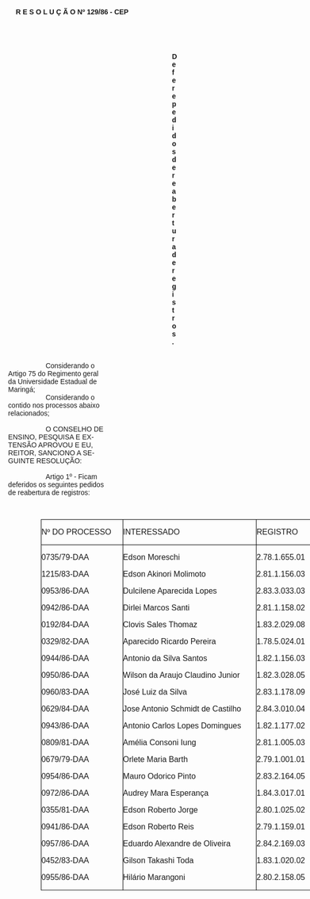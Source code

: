 <body lang=PT-BR style='tab-interval:36.0pt'>

<div class=Section1>

<p class=MsoNormal align=center style='text-align:center'><b style='mso-bidi-font-weight:
normal'><span style='font-family:Arial;mso-no-proof:yes'>R E S O L U Ç Ã O Nº
129/86 - CEP<o:p></o:p></span></b></p>

<p class=MsoNormal><b style='mso-bidi-font-weight:normal'><span
style='font-family:Arial;mso-no-proof:yes'><o:p>&nbsp;</o:p></span></b></p>

<p class=MsoNormal><b style='mso-bidi-font-weight:normal'><span
style='font-family:Arial;mso-no-proof:yes'><o:p>&nbsp;</o:p></span></b></p>

<p class=MsoNormal style='margin-top:0cm;margin-right:140.9pt;margin-bottom:
0cm;margin-left:12.0cm;margin-bottom:.0001pt'><b style='mso-bidi-font-weight:
normal'><span style='font-family:Arial;mso-no-proof:yes'>Defere pedidos de
reabertura de registros.<o:p></o:p></span></b></p>

<p class=MsoNormal style='margin-top:0cm;margin-right:140.9pt;margin-bottom:
0cm;margin-left:92.15pt;margin-bottom:.0001pt;text-indent:2.0cm'><span
style='font-family:Arial;mso-no-proof:yes'><o:p>&nbsp;</o:p></span></p>

<p class=MsoNormal style='margin-top:0cm;margin-right:140.9pt;margin-bottom:
0cm;margin-left:92.15pt;margin-bottom:.0001pt;text-indent:2.0cm'><span
style='font-family:Arial;mso-no-proof:yes'><o:p>&nbsp;</o:p></span></p>

<p class=MsoNormal style='margin-top:0cm;margin-right:140.9pt;margin-bottom:
0cm;margin-left:92.15pt;margin-bottom:.0001pt;text-indent:2.0cm'><span
style='font-family:Arial;mso-no-proof:yes'>Considerando o Artigo 75 do
Regimento geral da Universidade Estadual de Maringá;<o:p></o:p></span></p>

<p class=MsoNormal style='margin-top:0cm;margin-right:140.9pt;margin-bottom:
0cm;margin-left:92.15pt;margin-bottom:.0001pt;text-indent:2.0cm'><span
style='font-family:Arial;mso-no-proof:yes'>Considerando o contido nos processos
abaixo relacionados;<o:p></o:p></span></p>

<p class=MsoNormal style='margin-top:0cm;margin-right:140.9pt;margin-bottom:
0cm;margin-left:92.15pt;margin-bottom:.0001pt;text-indent:2.0cm'><span
style='font-family:Arial;mso-no-proof:yes'><o:p>&nbsp;</o:p></span></p>

<p class=MsoNormal style='margin-top:0cm;margin-right:140.9pt;margin-bottom:
0cm;margin-left:92.15pt;margin-bottom:.0001pt;text-indent:2.0cm'><span
style='font-family:Arial;mso-no-proof:yes'>O CONSELHO DE ENSINO, PESQUISA E
EXTENSÃO APROVOU E EU, REITOR, SANCIONO A SEGUINTE RESOLUÇÃO:<o:p></o:p></span></p>

<p class=MsoNormal style='margin-top:0cm;margin-right:140.9pt;margin-bottom:
0cm;margin-left:92.15pt;margin-bottom:.0001pt;text-indent:2.0cm'><span
style='font-family:Arial;mso-no-proof:yes'><o:p>&nbsp;</o:p></span></p>

<p class=MsoNormal style='margin-top:0cm;margin-right:140.9pt;margin-bottom:
0cm;margin-left:92.15pt;margin-bottom:.0001pt;text-indent:2.0cm'><span
style='font-family:Arial;mso-no-proof:yes'>Artigo 1º - Ficam deferidos os
seguintes pedidos de reabertura de registros:<o:p></o:p></span></p>

<p class=MsoNormal><span style='font-family:Arial;mso-no-proof:yes'><o:p>&nbsp;</o:p></span></p>

<table class=MsoNormalTable border=0 cellspacing=0 cellpadding=0 width=547
 style='width:410.6pt;margin-left:141.7pt;border-collapse:collapse;mso-padding-alt:
 0cm 0cm 0cm 0cm'>
 <tr style='mso-yfti-irow:0;mso-yfti-firstrow:yes;height:11.55pt'>
  <td width=165 valign=top style='width:123.65pt;border:solid windowtext 1.0pt;
  mso-border-alt:solid windowtext .5pt;padding:0cm 0cm 0cm 0cm;height:11.55pt'>
  <p class=MsoNormal><span style='font-family:Arial;mso-no-proof:yes'>Nº DO
  PROCESSO<o:p></o:p></span></p>
  </td>
  <td width=271 valign=top style='width:203.35pt;border:solid windowtext 1.0pt;
  border-left:none;mso-border-left-alt:solid windowtext .5pt;mso-border-alt:
  solid windowtext .5pt;padding:0cm 0cm 0cm 0cm;height:11.55pt'>
  <p class=MsoNormal><span style='font-family:Arial;mso-no-proof:yes'>INTERESSADO<o:p></o:p></span></p>
  </td>
  <td width=111 valign=top style='width:83.6pt;border:solid windowtext 1.0pt;
  border-left:none;mso-border-left-alt:solid windowtext .5pt;mso-border-alt:
  solid windowtext .5pt;padding:0cm 0cm 0cm 0cm;height:11.55pt'>
  <p class=MsoNormal><span style='font-family:Arial;mso-no-proof:yes'>REGISTRO<o:p></o:p></span></p>
  </td>
 </tr>
 <tr style='mso-yfti-irow:1;mso-yfti-lastrow:yes;height:238.2pt'>
  <td width=165 valign=top style='width:123.65pt;border-top:none;border-left:
  solid windowtext 1.0pt;border-bottom:none;border-right:solid windowtext 1.0pt;
  mso-border-top-alt:solid windowtext .5pt;mso-border-top-alt:solid windowtext .5pt;
  mso-border-left-alt:solid windowtext .5pt;mso-border-right-alt:solid windowtext .5pt;
  padding:0cm 0cm 0cm 0cm;height:238.2pt'>
  <p class=MsoNormal><span lang=NL style='font-family:Arial;mso-ansi-language:
  NL;mso-no-proof:yes'>0735/79-DAA<o:p></o:p></span></p>
  <p class=MsoNormal><span lang=NL style='font-family:Arial;mso-ansi-language:
  NL;mso-no-proof:yes'>1215/83-DAA<o:p></o:p></span></p>
  <p class=MsoNormal><span lang=NL style='font-family:Arial;mso-ansi-language:
  NL;mso-no-proof:yes'>0953/86-DAA<o:p></o:p></span></p>
  <p class=MsoNormal><span lang=NL style='font-family:Arial;mso-ansi-language:
  NL;mso-no-proof:yes'>0942/86-DAA<o:p></o:p></span></p>
  <p class=MsoNormal><span lang=NL style='font-family:Arial;mso-ansi-language:
  NL;mso-no-proof:yes'>0192/84-DAA<o:p></o:p></span></p>
  <p class=MsoNormal><span lang=NL style='font-family:Arial;mso-ansi-language:
  NL;mso-no-proof:yes'>0329/82-DAA<o:p></o:p></span></p>
  <p class=MsoNormal><span lang=NL style='font-family:Arial;mso-ansi-language:
  NL;mso-no-proof:yes'>0944/86-DAA<o:p></o:p></span></p>
  <p class=MsoNormal><span lang=NL style='font-family:Arial;mso-ansi-language:
  NL;mso-no-proof:yes'>0950/86-DAA<o:p></o:p></span></p>
  <p class=MsoNormal><span lang=NL style='font-family:Arial;mso-ansi-language:
  NL;mso-no-proof:yes'>0960/83-DAA<o:p></o:p></span></p>
  <p class=MsoNormal><span lang=NL style='font-family:Arial;mso-ansi-language:
  NL;mso-no-proof:yes'>0629/84-DAA<o:p></o:p></span></p>
  <p class=MsoNormal><span lang=NL style='font-family:Arial;mso-ansi-language:
  NL;mso-no-proof:yes'>0943/86-DAA<o:p></o:p></span></p>
  <p class=MsoNormal><span lang=NL style='font-family:Arial;mso-ansi-language:
  NL;mso-no-proof:yes'>0809/81-DAA<o:p></o:p></span></p>
  <p class=MsoNormal><span lang=NL style='font-family:Arial;mso-ansi-language:
  NL;mso-no-proof:yes'>0679/79-DAA<o:p></o:p></span></p>
  <p class=MsoNormal><span lang=NL style='font-family:Arial;mso-ansi-language:
  NL;mso-no-proof:yes'>0954/86-DAA<o:p></o:p></span></p>
  <p class=MsoNormal><span lang=NL style='font-family:Arial;mso-ansi-language:
  NL;mso-no-proof:yes'>0972/86-DAA<o:p></o:p></span></p>
  <p class=MsoNormal><span lang=NL style='font-family:Arial;mso-ansi-language:
  NL;mso-no-proof:yes'>0355/81-DAA<o:p></o:p></span></p>
  <p class=MsoNormal><span lang=NL style='font-family:Arial;mso-ansi-language:
  NL;mso-no-proof:yes'>0941/86-DAA<o:p></o:p></span></p>
  <p class=MsoNormal><span lang=NL style='font-family:Arial;mso-ansi-language:
  NL;mso-no-proof:yes'>0957/86-DAA<o:p></o:p></span></p>
  <p class=MsoNormal><span style='font-family:Arial;mso-no-proof:yes'>0452/83-DAA<o:p></o:p></span></p>
  <p class=MsoNormal><span style='font-family:Arial;mso-no-proof:yes'>0955/86-DAA<o:p></o:p></span></p>
  </td>
  <td width=271 valign=top style='width:203.35pt;border:none;border-right:solid windowtext 1.0pt;
  mso-border-top-alt:solid windowtext .5pt;mso-border-left-alt:solid windowtext .5pt;
  mso-border-top-alt:solid windowtext .5pt;mso-border-left-alt:solid windowtext .5pt;
  mso-border-right-alt:solid windowtext .5pt;padding:0cm 0cm 0cm 0cm;
  height:238.2pt'>
  <p class=MsoNormal><span style='font-family:Arial;mso-no-proof:yes'>Edson
  Moreschi<o:p></o:p></span></p>
  <p class=MsoNormal><span style='font-family:Arial;mso-no-proof:yes'>Edson
  Akinori Molimoto<o:p></o:p></span></p>
  <p class=MsoNormal><span style='font-family:Arial;mso-no-proof:yes'>Dulcilene
  Aparecida Lopes<o:p></o:p></span></p>
  <p class=MsoNormal><span style='font-family:Arial;mso-no-proof:yes'>Dirlei
  Marcos Santi<o:p></o:p></span></p>
  <p class=MsoNormal><span style='font-family:Arial;mso-no-proof:yes'>Clovis
  Sales Thomaz<o:p></o:p></span></p>
  <p class=MsoNormal><span style='font-family:Arial;mso-no-proof:yes'>Aparecido
  Ricardo Pereira<o:p></o:p></span></p>
  <p class=MsoNormal><span style='font-family:Arial;mso-no-proof:yes'>Antonio
  da Silva Santos<o:p></o:p></span></p>
  <p class=MsoNormal><span style='font-family:Arial;mso-no-proof:yes'>Wilson da
  Araujo Claudino Junior<o:p></o:p></span></p>
  <p class=MsoNormal><span style='font-family:Arial;mso-no-proof:yes'>José Luiz
  da Silva<o:p></o:p></span></p>
  <p class=MsoNormal><span style='font-family:Arial;mso-no-proof:yes'>Jose
  Antonio Schmidt de Castilho<o:p></o:p></span></p>
  <p class=MsoNormal><span style='font-family:Arial;mso-no-proof:yes'>Antonio
  Carlos Lopes Domingues<o:p></o:p></span></p>
  <p class=MsoNormal><span style='font-family:Arial;mso-no-proof:yes'>Amélia Consoni
  Iung<o:p></o:p></span></p>
  <p class=MsoNormal><span style='font-family:Arial;mso-no-proof:yes'>Orlete
  Maria Barth<o:p></o:p></span></p>
  <p class=MsoNormal><span style='font-family:Arial;mso-no-proof:yes'>Mauro
  Odorico Pinto<o:p></o:p></span></p>
  <p class=MsoNormal><span style='font-family:Arial;mso-no-proof:yes'>Audrey
  Mara Esperança<o:p></o:p></span></p>
  <p class=MsoNormal><span style='font-family:Arial;mso-no-proof:yes'>Edson
  Roberto Jorge<o:p></o:p></span></p>
  <p class=MsoNormal><span style='font-family:Arial;mso-no-proof:yes'>Edson
  Roberto Reis<o:p></o:p></span></p>
  <p class=MsoNormal><span style='font-family:Arial;mso-no-proof:yes'>Eduardo
  Alexandre de Oliveira<o:p></o:p></span></p>
  <p class=MsoNormal><span style='font-family:Arial;mso-no-proof:yes'>Gilson
  Takashi Toda<o:p></o:p></span></p>
  <p class=MsoNormal><span style='font-family:Arial;mso-no-proof:yes'>Hilário
  Marangoni<o:p></o:p></span></p>
  </td>
  <td width=111 valign=top style='width:83.6pt;border:none;border-right:solid windowtext 1.0pt;
  mso-border-top-alt:solid windowtext .5pt;mso-border-left-alt:solid windowtext .5pt;
  mso-border-top-alt:solid windowtext .5pt;mso-border-left-alt:solid windowtext .5pt;
  mso-border-right-alt:solid windowtext .5pt;padding:0cm 0cm 0cm 0cm;
  height:238.2pt'>
  <p class=MsoNormal><span style='font-family:Arial;mso-no-proof:yes'>2.78.1.655.01<o:p></o:p></span></p>
  <p class=MsoNormal><span style='font-family:Arial;mso-no-proof:yes'>2.81.1.156.03<o:p></o:p></span></p>
  <p class=MsoNormal><span style='font-family:Arial;mso-no-proof:yes'>2.83.3.033.03<o:p></o:p></span></p>
  <p class=MsoNormal><span style='font-family:Arial;mso-no-proof:yes'>2.81.1.158.02<o:p></o:p></span></p>
  <p class=MsoNormal><span style='font-family:Arial;mso-no-proof:yes'>1.83.2.029.08<o:p></o:p></span></p>
  <p class=MsoNormal><span style='font-family:Arial;mso-no-proof:yes'>1.78.5.024.01<o:p></o:p></span></p>
  <p class=MsoNormal><span style='font-family:Arial;mso-no-proof:yes'>1.82.1.156.03<o:p></o:p></span></p>
  <p class=MsoNormal><span style='font-family:Arial;mso-no-proof:yes'>1.82.3.028.05<o:p></o:p></span></p>
  <p class=MsoNormal><span style='font-family:Arial;mso-no-proof:yes'>2.83.1.178.09<o:p></o:p></span></p>
  <p class=MsoNormal><span style='font-family:Arial;mso-no-proof:yes'>2.84.3.010.04<o:p></o:p></span></p>
  <p class=MsoNormal><span style='font-family:Arial;mso-no-proof:yes'>1.82.1.177.02<o:p></o:p></span></p>
  <p class=MsoNormal><span style='font-family:Arial;mso-no-proof:yes'>2.81.1.005.03<o:p></o:p></span></p>
  <p class=MsoNormal><span style='font-family:Arial;mso-no-proof:yes'>2.79.1.001.01<o:p></o:p></span></p>
  <p class=MsoNormal><span style='font-family:Arial;mso-no-proof:yes'>2.83.2.164.05<o:p></o:p></span></p>
  <p class=MsoNormal><span style='font-family:Arial;mso-no-proof:yes'>1.84.3.017.01<o:p></o:p></span></p>
  <p class=MsoNormal><span style='font-family:Arial;mso-no-proof:yes'>2.80.1.025.02<o:p></o:p></span></p>
  <p class=MsoNormal><span style='font-family:Arial;mso-no-proof:yes'>2.79.1.159.01<o:p></o:p></span></p>
  <p class=MsoNormal><span style='font-family:Arial;mso-no-proof:yes'>2.84.2.169.03<o:p></o:p></span></p>
  <p class=MsoNormal><span style='font-family:Arial;mso-no-proof:yes'>1.83.1.020.02<o:p></o:p></span></p>
  <p class=MsoNormal><span style='font-family:Arial;mso-no-proof:yes'>2.80.2.158.05<o:p></o:p></span></p>
  </td>
 </tr>
</table>

<p class=MsoNormal><o:p>&nbsp;</o:p></p>

<p class=MsoNormal><span style='font-size:12.0pt;mso-bidi-font-size:10.0pt;
mso-no-proof:yes'><o:p>&nbsp;</o:p></span></p>

</div>

</body>
